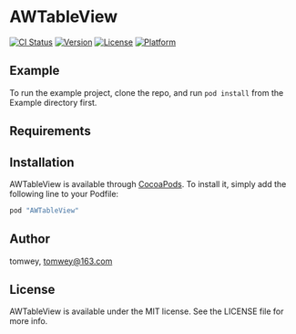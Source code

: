 # AWTableView

[![CI Status](http://img.shields.io/travis/tomwey/AWTableView.svg?style=flat)](https://travis-ci.org/tomwey/AWTableView)
[![Version](https://img.shields.io/cocoapods/v/AWTableView.svg?style=flat)](http://cocoapods.org/pods/AWTableView)
[![License](https://img.shields.io/cocoapods/l/AWTableView.svg?style=flat)](http://cocoapods.org/pods/AWTableView)
[![Platform](https://img.shields.io/cocoapods/p/AWTableView.svg?style=flat)](http://cocoapods.org/pods/AWTableView)

## Example

To run the example project, clone the repo, and run `pod install` from the Example directory first.

## Requirements

## Installation

AWTableView is available through [CocoaPods](http://cocoapods.org). To install
it, simply add the following line to your Podfile:

```ruby
pod "AWTableView"
```

## Author

tomwey, tomwey@163.com

## License

AWTableView is available under the MIT license. See the LICENSE file for more info.
